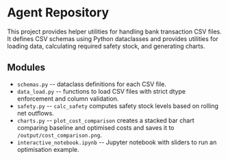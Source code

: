 # Agent Repository

This project provides helper utilities for handling bank transaction CSV files. It defines CSV schemas using Python dataclasses and provides utilities for loading data, calculating required safety stock, and generating charts.

## Modules

- `schemas.py` -- dataclass definitions for each CSV file.
- `data_load.py` -- functions to load CSV files with strict dtype enforcement and column validation.
- `safety.py` -- `calc_safety` computes safety stock levels based on rolling net outflows.
- `charts.py` -- `plot_cost_comparison` creates a stacked bar chart comparing baseline and optimised costs and saves it to `/output/cost_comparison.png`.
- `interactive_notebook.ipynb` -- Jupyter notebook with sliders to run an optimisation example.

